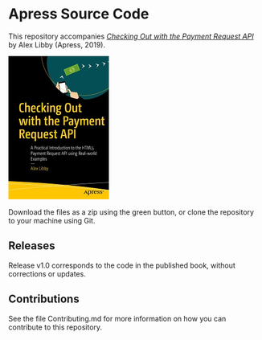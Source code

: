 # Apress Source Code

This repository accompanies [*Checking Out with the Payment Request API*](http://www.apress.com/9781484251836) by Alex Libby (Apress, 2019).

[comment]: #cover
![Cover image](9781484251836.jpg)

Download the files as a zip using the green button, or clone the repository to your machine using Git.

## Releases

Release v1.0 corresponds to the code in the published book, without corrections or updates.

## Contributions

See the file Contributing.md for more information on how you can contribute to this repository.
